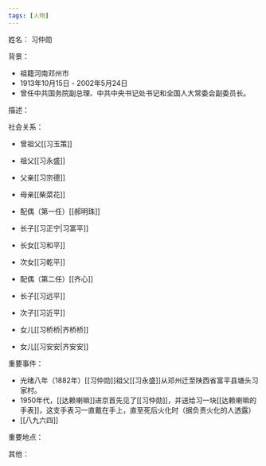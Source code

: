```yaml
---
tags: [人物]
---
```


姓名：
习仲勋

背景：
- 祖籍河南邓州市
- 1913年10月15日 - 2002年5月24日
- 曾任中共国务院副总理、中共中央书记处书记和全国人大常委会副委员长。

描述：

社会关系：
- 曾祖父[[习玉策]]
- 祖父[[习永盛]]
- 父亲[[习宗德]]
- 母亲[[柴菜花]]
- 配偶（第一任）[[郝明珠]]
- 长子[[习正宁|习富平]]
- 长女[[习和平]]
- 次女[[习乾平]]

- 配偶（第二任）[[齐心]]
- 长子[[习远平]]
- 次子[[习近平]]
- 女儿[[习桥桥|齐桥桥]]
- 女儿[[习安安|齐安安]]

重要事件：
- 光绪八年（1882年）[[习仲勋]]祖父[[习永盛]]从邓州迁至陕西省富平县塘头习家村。
- 1950年代，[[达赖喇嘛]]进京首先见了[[习仲勋]]，并送给习一块[[达赖喇嘛的手表]]，这支手表习一直戴在手上，直至死后火化时（据负责火化的人透露）
- [[八九六四]]

重要地点：

其他：
